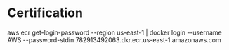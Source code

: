 # Certification

aws ecr get-login-password --region us-east-1 | docker login --username AWS --password-stdin 782913492063.dkr.ecr.us-east-1.amazonaws.com
